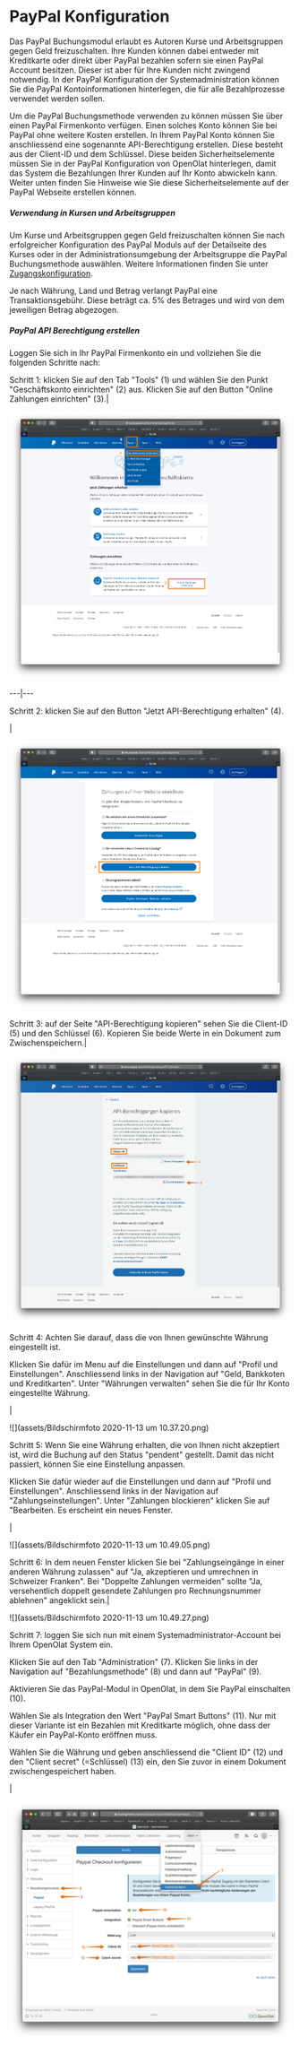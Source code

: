 # PayPal Konfiguration

Das PayPal Buchungsmodul erlaubt es Autoren Kurse und Arbeitsgruppen gegen
Geld freizuschalten. Ihre Kunden können dabei entweder mit Kreditkarte oder
direkt über PayPal bezahlen sofern sie einen PayPal Account besitzen. Dieser
ist aber für Ihre Kunden nicht zwingend notwendig. In der PayPal Konfiguration
der Systemadministration können Sie die PayPal Kontoinformationen hinterlegen,
die für alle Bezahlprozesse verwendet werden sollen.

Um die PayPal Buchungsmethode verwenden zu können müssen Sie über einen PayPal
Firmenkonto verfügen. Einen solches Konto können Sie bei PayPal ohne weitere
Kosten erstellen. In Ihrem PayPal Konto können Sie anschliessend eine
sogenannte API-Berechtigung erstellen. Diese besteht aus der Client-ID und dem
Schlüssel. Diese beiden Sicherheitselemente müssen Sie in der PayPal
Konfiguration von OpenOlat hinterlegen, damit das System die Bezahlungen Ihrer
Kunden auf Ihr Konto abwickeln kann. Weiter unten finden Sie Hinweise wie Sie
diese Sicherheitselemente auf der PayPal Webseite erstellen können.

##### Verwendung in Kursen und Arbeitsgruppen

Um Kurse und Arbeitsgruppen gegen Geld freizuschalten können Sie nach
erfolgreicher Konfiguration des PayPal Moduls auf der Detailseite des Kurses
oder in der Administrationsumgebung der Arbeitsgruppe die PayPal
Buchungsmethode auswählen. Weitere Informationen finden Sie unter
[Zugangskonfiguration](../../manual_user/course_create/Access_configuration.de.md).

Je nach Währung, Land und Betrag verlangt PayPal eine Transaktionsgebühr.
Diese beträgt ca. 5% des Betrages und wird von dem jeweiligen Betrag
abgezogen.

##### PayPal API Berechtigung erstellen

Loggen Sie sich in Ihr PayPal Firmenkonto ein und vollziehen Sie die folgenden
Schritte nach:

  

Schritt 1: klicken Sie auf den Tab "Tools" (1) und wählen Sie den Punkt
"Geschäftskonto einrichten" (2) aus. Klicken Sie auf den Button "Online
Zahlungen einrichten" (3).|

![](assets/OpenOlat-PayPal_Config_1.png)  
  
---|---  
  
Schritt 2: klicken Sie auf den Button "Jetzt API-Berechtigung erhalten" (4).

|

![](assets/OpenOlat-PayPal_Config_2.png)  
  
Schritt 3: auf der Seite "API-Berechtigung kopieren" sehen Sie die Client-ID
(5) und den Schlüssel (6). Kopieren Sie beide Werte in ein Dokument zum
Zwischenspeichern.|

![](assets/OpenOlat-PayPal_Config_3.png)  
  
Schritt 4: Achten Sie darauf, dass die von Ihnen gewünschte Währung
eingestellt ist.

Klicken Sie dafür im Menu auf die Einstellungen und dann auf "Profil und
Einstellungen". Anschliessend links in der Navigation auf "Geld, Bankkoten und
Kreditkarten". Unter "Währungen verwalten" sehen Sie die für Ihr Konto
eingestellte Währung.

|

![](assets/Bildschirmfoto 2020-11-13 um 10.37.20.png)  
  
Schritt 5: Wenn Sie eine Währung erhalten, die von Ihnen nicht akzeptiert ist,
wird die Buchung auf den Status "pendent" gestellt. Damit das nicht passiert,
können Sie eine Einstellung anpassen.

Klicken Sie dafür wieder auf die Einstellungen und dann auf "Profil und
Einstellungen". Anschliessend links in der Navigation auf
"Zahlungseinstellungen". Unter "Zahlungen blockieren" klicken Sie auf
"Bearbeiten. Es erscheint ein neues Fenster.

  

|

![](assets/Bildschirmfoto 2020-11-13 um 10.49.05.png)  
  
Schritt 6: In dem neuen Fenster klicken Sie bei "Zahlungseingänge in einer
anderen Währung zulassen" auf "Ja, akzeptieren und umrechnen in Schweizer
Franken". Bei "Doppelte Zahlungen vermeiden" sollte "Ja, versehentlich doppelt
gesendete Zahlungen pro Rechnungsnummer ablehnen" angeklickt sein.|

![](assets/Bildschirmfoto 2020-11-13 um 10.49.27.png)  
  
Schritt 7: loggen Sie sich nun mit einem Systemadministrator-Account bei Ihrem
OpenOlat System ein.

Klicken Sie auf den Tab "Administration" (7). Klicken Sie links in der
Navigation auf "Bezahlungsmethode" (8) und dann auf "PayPal" (9).

Aktivieren Sie das PayPal-Modul in OpenOlat, in dem Sie PayPal einschalten
(10).

Wählen Sie als Integration den Wert "PayPal Smart Buttons" (11). Nur mit
dieser Variante ist ein Bezahlen mit Kreditkarte möglich, ohne dass der Käufer
ein PayPal-Konto eröffnen muss.

Wählen Sie die Währung und geben anschliessend die "Client ID" (12) und den
"Client secret" (=Schlüssel) (13) ein, den Sie zuvor in einem Dokument
zwischengespeichert haben.

|

![](assets/Paypal_config_4.png)  
  
